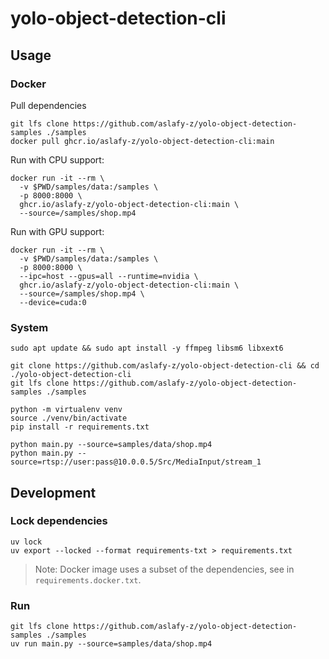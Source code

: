 # yolo-object-detection-cli

## Usage

### Docker

Pull dependencies

```shell
git lfs clone https://github.com/aslafy-z/yolo-object-detection-samples ./samples
docker pull ghcr.io/aslafy-z/yolo-object-detection-cli:main
```

Run with CPU support:

```shell
docker run -it --rm \
  -v $PWD/samples/data:/samples \
  -p 8000:8000 \
  ghcr.io/aslafy-z/yolo-object-detection-cli:main \
  --source=/samples/shop.mp4
```

Run with GPU support:

```shell
docker run -it --rm \
  -v $PWD/samples/data:/samples \
  -p 8000:8000 \
  --ipc=host --gpus=all --runtime=nvidia \
  ghcr.io/aslafy-z/yolo-object-detection-cli:main \
  --source=/samples/shop.mp4 \
  --device=cuda:0
```

### System

```shell
sudo apt update && sudo apt install -y ffmpeg libsm6 libxext6

git clone https://github.com/aslafy-z/yolo-object-detection-cli && cd ./yolo-object-detection-cli
git lfs clone https://github.com/aslafy-z/yolo-object-detection-samples ./samples

python -m virtualenv venv
source ./venv/bin/activate
pip install -r requirements.txt

python main.py --source=samples/data/shop.mp4
python main.py --source=rtsp://user:pass@10.0.0.5/Src/MediaInput/stream_1
```

## Development

### Lock dependencies

```shell
uv lock
uv export --locked --format requirements-txt > requirements.txt
```

> Note: Docker image uses a subset of the dependencies, see in `requirements.docker.txt`.

### Run

```shell
git lfs clone https://github.com/aslafy-z/yolo-object-detection-samples ./samples
uv run main.py --source=samples/data/shop.mp4
```
